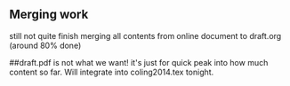 ## Merging work
  still not quite finish merging all contents from online document to
  draft.org (around 80% done)

##draft.pdf is not what we want!
it's just for quick peak into how much content so far. Will integrate
into coling2014.tex tonight. 
